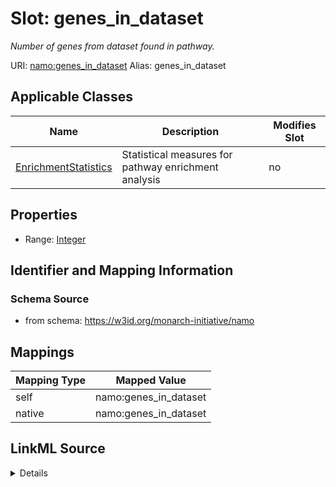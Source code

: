 

# Slot: genes_in_dataset 


_Number of genes from dataset found in pathway._





URI: [namo:genes_in_dataset](https://w3id.org/monarch-initiative/namo/genes_in_dataset)
Alias: genes_in_dataset

<!-- no inheritance hierarchy -->





## Applicable Classes

| Name | Description | Modifies Slot |
| --- | --- | --- |
| [EnrichmentStatistics](EnrichmentStatistics.md) | Statistical measures for pathway enrichment analysis |  no  |






## Properties

* Range: [Integer](Integer.md)




## Identifier and Mapping Information






### Schema Source


* from schema: https://w3id.org/monarch-initiative/namo




## Mappings

| Mapping Type | Mapped Value |
| ---  | ---  |
| self | namo:genes_in_dataset |
| native | namo:genes_in_dataset |




## LinkML Source

<details>
```yaml
name: genes_in_dataset
description: Number of genes from dataset found in pathway.
from_schema: https://w3id.org/monarch-initiative/namo
rank: 1000
alias: genes_in_dataset
owner: EnrichmentStatistics
domain_of:
- EnrichmentStatistics
range: integer

```
</details>